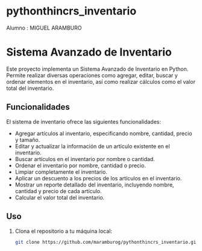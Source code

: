 # pythonthincrs_inventario
Alumno :  MIGUEL ARAMBURO
# Sistema Avanzado de Inventario

Este proyecto implementa un Sistema Avanzado de Inventario en Python. Permite realizar diversas operaciones como agregar, editar, buscar y ordenar elementos en el inventario, así como realizar cálculos como el valor total del inventario.

## Funcionalidades

El sistema de inventario ofrece las siguientes funcionalidades:

- Agregar artículos al inventario, especificando nombre, cantidad, precio y tamaño.
- Editar y actualizar la información de un artículo existente en el inventario.
- Buscar artículos en el inventario por nombre o cantidad.
- Ordenar el inventario por nombre, cantidad o precio.
- Limpiar completamente el inventario.
- Aplicar un descuento a los precios de los artículos en el inventario.
- Mostrar un reporte detallado del inventario, incluyendo nombre, cantidad y precio de cada artículo.
- Calcular el valor total del inventario.

## Uso

1. Clona el repositorio a tu máquina local:

   ```bash
   git clone https://github.com/maramburog/pythonthincrs_inventario.git
